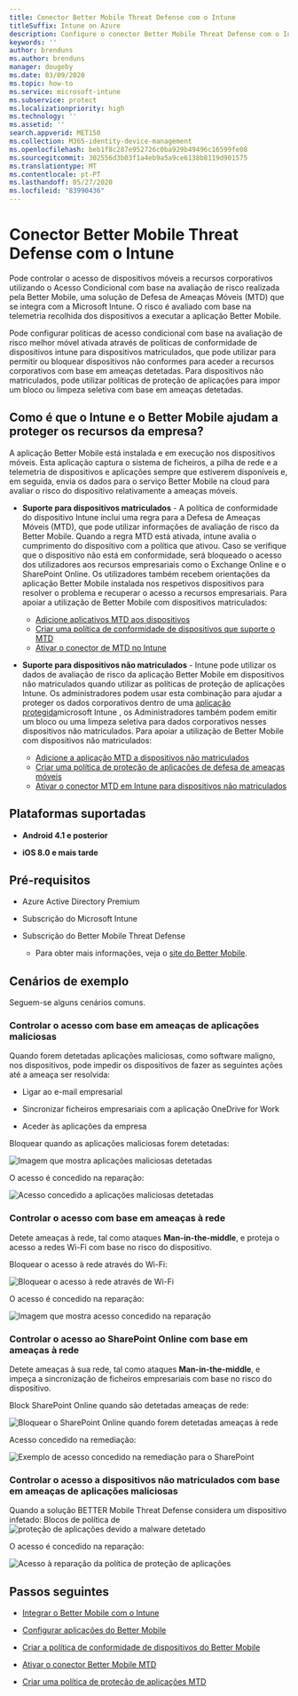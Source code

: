 ```yaml
---
title: Conector Better Mobile Threat Defense com o Intune
titleSuffix: Intune on Azure
description: Configure o conector Better Mobile Threat Defense com o Intune.
keywords: ''
author: brenduns
ms.author: brenduns
manager: dougeby
ms.date: 03/09/2020
ms.topic: how-to
ms.service: microsoft-intune
ms.subservice: protect
ms.localizationpriority: high
ms.technology: ''
ms.assetid: ''
search.appverid: MET150
ms.collection: M365-identity-device-management
ms.openlocfilehash: beb1f8c287e952726c0ba929b49496c16599fe08
ms.sourcegitcommit: 302556d3b03f1a4eb9a5a9ce6138b8119d901575
ms.translationtype: MT
ms.contentlocale: pt-PT
ms.lasthandoff: 05/27/2020
ms.locfileid: "83990436"
---
```

# <a name="better-mobile-threat-defense-connector-with-intune"></a>Conector Better Mobile Threat Defense com o Intune

Pode controlar o acesso de dispositivos móveis a recursos corporativos utilizando o Acesso Condicional com base na avaliação de risco realizada pela Better Mobile, uma solução de Defesa de Ameaças Móveis (MTD) que se integra com a Microsoft Intune. O risco é avaliado com base na telemetria recolhida dos dispositivos a executar a aplicação Better Mobile.

Pode configurar políticas de acesso condicional com base na avaliação de risco melhor móvel ativada através de políticas de conformidade de dispositivos intune para dispositivos matriculados, que pode utilizar para permitir ou bloquear dispositivos não conformes para aceder a recursos corporativos com base em ameaças detetadas. Para dispositivos não matriculados, pode utilizar políticas de proteção de aplicações para impor um bloco ou limpeza seletiva com base em ameaças detetadas.

## <a name="how-do-intune-and-better-mobile-help-protect-your-company-resources"></a>Como é que o Intune e o Better Mobile ajudam a proteger os recursos da empresa?

A aplicação Better Mobile está instalada e em execução nos dispositivos móveis. Esta aplicação captura o sistema de ficheiros, a pilha de rede e a telemetria de dispositivos e aplicações sempre que estiverem disponíveis e, em seguida, envia os dados para o serviço Better Mobile na cloud para avaliar o risco do dispositivo relativamente a ameaças móveis.

- **Suporte para dispositivos matriculados** - A política de conformidade do dispositivo Intune inclui uma regra para a Defesa de Ameaças Móveis (MTD), que pode utilizar informações de avaliação de risco da Better Mobile. Quando a regra MTD está ativada, intune avalia o cumprimento do dispositivo com a política que ativou. Caso se verifique que o dispositivo não está em conformidade, será bloqueado o acesso dos utilizadores aos recursos empresariais como o Exchange Online e o SharePoint Online. Os utilizadores também recebem orientações da aplicação Better Mobile instalada nos respetivos dispositivos para resolver o problema e recuperar o acesso a recursos empresariais. Para apoiar a utilização de Better Mobile com dispositivos matriculados:
  - [Adicione aplicativos MTD aos dispositivos](../protect/mtd-apps-ios-app-configuration-policy-add-assign.md)
  - [Criar uma política de conformidade de dispositivos que suporte o MTD](../protect/mtd-device-compliance-policy-create.md)
  - [Ativar o conector de MTD no Intune](../protect/mtd-connector-enable.md)

- **Suporte para dispositivos não matriculados** - Intune pode utilizar os dados de avaliação de risco da aplicação Better Mobile em dispositivos não matriculados quando utilizar as políticas de proteção de aplicações Intune. Os administradores podem usar esta combinação para ajudar a proteger os dados corporativos dentro de uma [aplicação protegida](../apps/apps-supported-intune-apps.md)microsoft Intune , os Administradores também podem emitir um bloco ou uma limpeza seletiva para dados corporativos nesses dispositivos não matriculados. Para apoiar a utilização de Better Mobile com dispositivos não matriculados:
  - [Adicione a aplicação MTD a dispositivos não matriculados](../protect/mtd-add-apps-unenrolled-devices.md)
  - [Criar uma política de proteção de aplicações de defesa de ameaças móveis](../protect/mtd-app-protection-policy.md)
  - [Ativar o conector MTD em Intune para dispositivos não matriculados](../protect/mtd-enable-unenrolled-devices.md)

## <a name="supported-platforms"></a>Plataformas suportadas

- **Android 4.1 e posterior**

- **iOS 8.0 e mais tarde**

## <a name="prerequisites"></a>Pré-requisitos

- Azure Active Directory Premium

- Subscrição do Microsoft Intune

- Subscrição do Better Mobile Threat Defense

  - Para obter mais informações, veja o [site do Better Mobile](https://www.better.mobi/).

## <a name="sample-scenarios"></a>Cenários de exemplo

Seguem-se alguns cenários comuns.

### <a name="control-access-based-on-threats-from-malicious-apps"></a>Controlar o acesso com base em ameaças de aplicações maliciosas

Quando forem detetadas aplicações maliciosas, como software maligno, nos dispositivos, pode impedir os dispositivos de fazer as seguintes ações até a ameaça ser resolvida:

- Ligar ao e-mail empresarial

- Sincronizar ficheiros empresariais com a aplicação OneDrive for Work

- Aceder às aplicações da empresa

Bloquear quando as aplicações maliciosas forem detetadas:

![Imagem que mostra aplicações maliciosas detetadas](./media/better-mobile-threat-defense-connector/better-mobile-maliciousapps-blocked.png)

O acesso é concedido na reparação:

![Acesso concedido a aplicações maliciosas detetadas](./media/better-mobile-threat-defense-connector/better-mobile-maliciousapps-unblocked.png)

### <a name="control-access-based-on-threat-to-network"></a>Controlar o acesso com base em ameaças à rede

Detete ameaças à rede, tal como ataques **Man-in-the-middle**, e proteja o acesso a redes Wi-Fi com base no risco do dispositivo.

Bloquear o acesso à rede através do Wi-Fi:

![Bloquear o acesso à rede através de Wi-Fi](./media/better-mobile-threat-defense-connector/better-mobile-network-wifi-blocked.png)

O acesso é concedido na reparação:

![Imagem que mostra acesso concedido na reparação](./media/better-mobile-threat-defense-connector/better-mobile-network-wifi-unblocked.png)

### <a name="control-access-to-sharepoint-online-based-on-threat-to-network"></a>Controlar o acesso ao SharePoint Online com base em ameaças à rede

Detete ameaças à sua rede, tal como ataques **Man-in-the-middle**, e impeça a sincronização de ficheiros empresariais com base no risco do dispositivo.

Block SharePoint Online quando são detetadas ameaças de rede:

![Bloquear o SharePoint Online quando forem detetadas ameaças à rede](./media/better-mobile-threat-defense-connector/better-mobile-network-spo-blocked.png)

Acesso concedido na remediação:

![Exemplo de acesso concedido na remediação para o SharePoint](./media/better-mobile-threat-defense-connector/better-mobile-network-spo-unblocked.png)

### <a name="control--access-on-unenrolled-devices-based-on-threats-from-malicious-apps"></a>Controlar o acesso a dispositivos não matriculados com base em ameaças de aplicações maliciosas

Quando a solução BETTER Mobile Threat Defense considera um dispositivo infetado: Blocos de política de ![ proteção de aplicações devido a malware detetado](./media/better-mobile-threat-defense-connector/better-mobile-app-policy-block.png)

O acesso é concedido na reparação:

![Acesso à reparação da política de proteção de aplicações](./media/better-mobile-threat-defense-connector/better-mobile-app-policy-remediated.png)

## <a name="next-steps"></a>Passos seguintes

- [Integrar o Better Mobile com o Intune](better-mobile-mtd-connector-integration.md)

- [Configurar aplicações do Better Mobile](mtd-apps-ios-app-configuration-policy-add-assign.md)

- [Criar a política de conformidade de dispositivos do Better Mobile](mtd-device-compliance-policy-create.md)

- [Ativar o conector Better Mobile MTD](mtd-connector-enable.md)

- [Criar uma política de proteção de aplicações MTD](mtd-app-protection-policy.md) 
